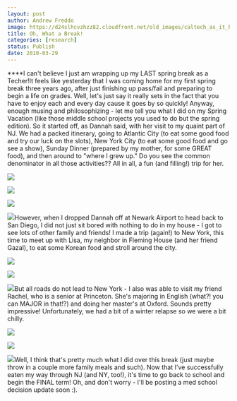 ```yaml
---
layout: post
author: Andrew Freddo
image: https://d24slhcvzhzz82.cloudfront.net/old_images/caltech_as_it_happens/6a0105349b8251970b01310feffac8970c.jpg
title: Oh, What a Break!
categories: [research]
status: Publish
date: 2010-03-29
---
```



****I can't believe I just am wrapping up my LAST spring break as a Techer!It feels like yesterday that I was coming home for my first spring break three years ago, after just finishing up pass/fail and preparing to begin a life on grades. Well, let's just say it really sets in the fact that you have to enjoy each and every day cause it goes by so quickly!
Anyway, enough musing and philosophizing - let me tell you what I did on my Spring Vacation (like those middle school projects you used to do but the spring edition). So it started off, as Dannah said, with her visit to my quaint part of NJ. We had a packed itinerary, going to Atlantic City (to eat some good food and try our luck on the slots), New York City (to eat some good food and go see a show), Sunday Dinner (prepared by my mother, for some GREAT food), and then around to "where I grew up." Do you see the common denominator in all those activities?? All in all, a fun (and filling!) trip for her.


![](https://d24slhcvzhzz82.cloudfront.net/old_images/caltech_as_it_happens/6a0105349b8251970b01310feffc95970c.jpg)

![](https://d24slhcvzhzz82.cloudfront.net/old_images/caltech_as_it_happens/6a0105349b8251970b0133ec49b5ef970b.jpg)

![](https://d24slhcvzhzz82.cloudfront.net/old_images/caltech_as_it_happens/6a0105349b8251970b0133ec49b698970b.jpg)

![](https://d24slhcvzhzz82.cloudfront.net/old_images/caltech_as_it_happens/6a0105349b8251970b01310ff0023d970c.jpg)However, when I dropped Dannah off at Newark Airport to head back to San Diego, I did not just sit bored with nothing to do in my house - I got to see lots of other family and friends! I made a trip (again!) to New York, this time to meet up with Lisa, my neighbor in Fleming House (and her friend Gazal), to eat some Korean food and stroll around the city.


![](https://d24slhcvzhzz82.cloudfront.net/old_images/caltech_as_it_happens/6a0105349b8251970b0133ec49bbdc970b.jpg)

![](https://d24slhcvzhzz82.cloudfront.net/old_images/caltech_as_it_happens/6a0105349b8251970b0133ec49bcc2970b.jpg)

![](https://d24slhcvzhzz82.cloudfront.net/old_images/caltech_as_it_happens/6a0105349b8251970b0133ec49be57970b.jpg)But all roads do not lead to New York - I also was able to visit my friend Rachel, who is a senior at Princeton. She's majoring in English (what?! you can MAJOR in that!?) and doing her master's at Oxford. Sounds pretty impressive! Unfortunately, we had a bit of a winter relapse so we were a bit chilly.


![](https://d24slhcvzhzz82.cloudfront.net/old_images/caltech_as_it_happens/6a0105349b8251970b0133ec49c041970b.jpg)

![](https://d24slhcvzhzz82.cloudfront.net/old_images/caltech_as_it_happens/6a0105349b8251970b01310ff00ad9970c.jpg)

![](https://d24slhcvzhzz82.cloudfront.net/old_images/caltech_as_it_happens/6a0105349b8251970b01310ff00bb6970c.jpg)Well, I think that's pretty much what I did over this break (just maybe throw in a couple more family meals and such). Now that I've successfully eaten my way through NJ (and NY, too!), it's time to go back to school and begin the FINAL term!
Oh, and don't worry - I'll be posting a med school decision update soon :).

